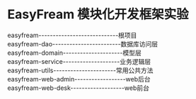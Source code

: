 # EasyFream 模块化开发框架实验
easyfream----------------------------根项目<br/>
easyfream-dao------------------------数据库访问层<br/>
easyfream-domain---------------------模型层<br/>
easyfream-service--------------------业务逻辑层<br/>
easyfream-utils----------------------常用公共方法<br/>
easyfream-web-admin------------------web后台<br/>
easyfream-web-desk-------------------web前台<br/>
